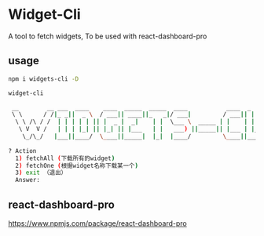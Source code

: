 # Widget-Cli
A tool to fetch widgets, To be used with react-dashboard-pro

## usage
```bash
npm i widgets-cli -D
```

```bash
widget-cli
```


```bash
 __        __ ___  ____    ____  _____  _____  ____           ____  _      ___ 
 \ \      / /|_ _||  _ \  / ___|| ____||_   _|/ ___|         / ___|| |    |_ _|
  \ \ /\ / /  | | | | | || |  _ |  _|    | |  \___ \  _____ | |    | |     | | 
   \ V  V /   | | | |_| || |_| || |___   | |   ___) ||_____|| |___ | |___  | | 
    \_/\_/   |___||____/  \____||_____|  |_|  |____/         \____||_____||___|
                                                                                
? Action 
  1) fetchAll (下载所有的widget)
  2) fetchOne (根据widget名称下载某一个)
  3) exit （退出）
  Answer: 

```


## react-dashboard-pro
https://www.npmjs.com/package/react-dashboard-pro